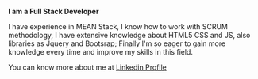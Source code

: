 **I am a Full Stack Developer**  

I have experience in MEAN Stack, I know how to work with SCRUM methodology, I have extensive knowledge about HTML5 CSS and JS, also libraries as Jquery and Bootsrap;
Finally I'm so eager to gain more knowledge every time and improve my skills in this field.

You can know more about me at [Linkedin Profile](https://www.linkedin.com/in/jcamiloc/)

<!--
**JCamiloC/JCamiloC** is a ✨ _special_ ✨ repository because its `README.md` (this file) appears on your GitHub profile.



- 🌱 I’m currently learning ...
- 👯 I’m looking to collaborate on ...
- 🤔 I’m looking for help with ...
- 💬 Ask me about ...
- 📫 How to reach me: ...
- 😄 Pronouns: ...
- ⚡ Fun fact: ...
-->
